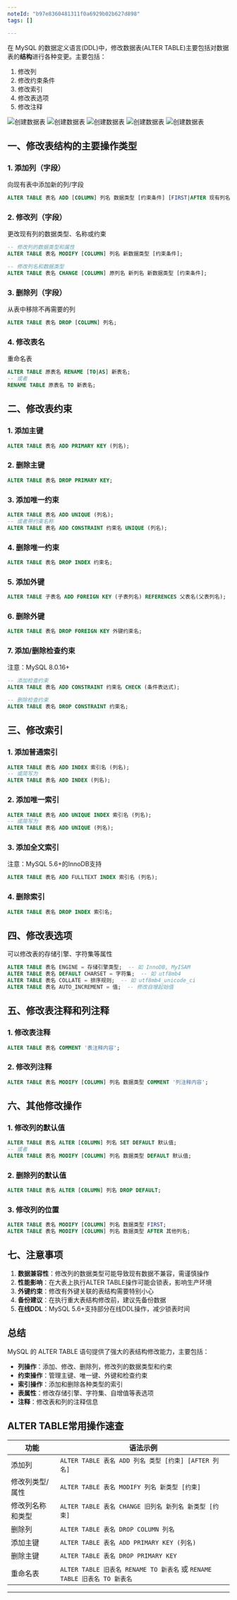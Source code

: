 ```yaml
---
noteId: "b97e8360481311f0a6929b02b627d898"
tags: []

---
```


在 MySQL 的数据定义语言(DDL)中，修改数据表(ALTER TABLE)主要包括对数据表的**结构**进行各种变更。主要包括：

1. 修改列
2. 修改约束条件
3. 修改索引
4. 修改表选项
5. 修改注释


![创建数据表](../images/ebooks/143.jpeg) 
![创建数据表](../images/ebooks/144.jpeg) 
![创建数据表](../images/ebooks/145.jpeg) 
![创建数据表](../images/ebooks/146.jpeg) 
![创建数据表](../images/ebooks/147.jpeg) 


## 一、修改表结构的主要操作类型

### 1. 添加列（字段）
向现有表中添加新的列/字段
```sql
ALTER TABLE 表名 ADD [COLUMN] 列名 数据类型 [约束条件] [FIRST|AFTER 现有列名];
```

### 2. 修改列（字段）
更改现有列的数据类型、名称或约束
```sql
-- 修改列的数据类型和属性
ALTER TABLE 表名 MODIFY [COLUMN] 列名 新数据类型 [约束条件];

-- 修改列名和数据类型
ALTER TABLE 表名 CHANGE [COLUMN] 原列名 新列名 新数据类型 [约束条件];
```

### 3. 删除列（字段）
从表中移除不再需要的列
```sql
ALTER TABLE 表名 DROP [COLUMN] 列名;
```

### 4. 修改表名
重命名表
```sql
ALTER TABLE 原表名 RENAME [TO|AS] 新表名;
-- 或者
RENAME TABLE 原表名 TO 新表名;
```

## 二、修改表约束

### 1. 添加主键
```sql
ALTER TABLE 表名 ADD PRIMARY KEY (列名);
```

### 2. 删除主键
```sql
ALTER TABLE 表名 DROP PRIMARY KEY;
```

### 3. 添加唯一约束
```sql
ALTER TABLE 表名 ADD UNIQUE (列名);
-- 或者带约束名称
ALTER TABLE 表名 ADD CONSTRAINT 约束名 UNIQUE (列名);
```

### 4. 删除唯一约束
```sql
ALTER TABLE 表名 DROP INDEX 约束名;
```

### 5. 添加外键
```sql
ALTER TABLE 子表名 ADD FOREIGN KEY (子表列名) REFERENCES 父表名(父表列名);
```

### 6. 删除外键
```sql
ALTER TABLE 表名 DROP FOREIGN KEY 外键约束名;
```

### 7. 添加/删除检查约束

注意：MySQL 8.0.16+

```sql
-- 添加检查约束
ALTER TABLE 表名 ADD CONSTRAINT 约束名 CHECK (条件表达式);

-- 删除检查约束
ALTER TABLE 表名 DROP CONSTRAINT 约束名;
```

## 三、修改索引

### 1. 添加普通索引
```sql
ALTER TABLE 表名 ADD INDEX 索引名 (列名);
-- 或简写为
ALTER TABLE 表名 ADD INDEX (列名);
```

### 2. 添加唯一索引
```sql
ALTER TABLE 表名 ADD UNIQUE INDEX 索引名 (列名);
-- 或简写为
ALTER TABLE 表名 ADD UNIQUE (列名);
```

### 3. 添加全文索引

注意：MySQL 5.6+的InnoDB支持

```sql
ALTER TABLE 表名 ADD FULLTEXT INDEX 索引名 (列名);
```

### 4. 删除索引
```sql
ALTER TABLE 表名 DROP INDEX 索引名;
```

## 四、修改表选项

可以修改表的存储引擎、字符集等属性
```sql
ALTER TABLE 表名 ENGINE = 存储引擎类型;  -- 如 InnoDB, MyISAM
ALTER TABLE 表名 DEFAULT CHARSET = 字符集;  -- 如 utf8mb4
ALTER TABLE 表名 COLLATE = 排序规则;  -- 如 utf8mb4_unicode_ci
ALTER TABLE 表名 AUTO_INCREMENT = 值;  -- 修改自增起始值
```

## 五、修改表注释和列注释

### 1. 修改表注释
```sql
ALTER TABLE 表名 COMMENT '表注释内容';
```

### 2. 修改列注释
```sql
ALTER TABLE 表名 MODIFY [COLUMN] 列名 数据类型 COMMENT '列注释内容';
```

## 六、其他修改操作

### 1. 修改列的默认值
```sql
ALTER TABLE 表名 ALTER [COLUMN] 列名 SET DEFAULT 默认值;
-- 或者
ALTER TABLE 表名 MODIFY [COLUMN] 列名 数据类型 DEFAULT 默认值;
```

### 2. 删除列的默认值
```sql
ALTER TABLE 表名 ALTER [COLUMN] 列名 DROP DEFAULT;
```

### 3. 修改列的位置
```sql
ALTER TABLE 表名 MODIFY [COLUMN] 列名 数据类型 FIRST;
ALTER TABLE 表名 MODIFY [COLUMN] 列名 数据类型 AFTER 其他列名;
```

## 七、注意事项

1. **数据兼容性**：修改列的数据类型可能导致现有数据不兼容，需谨慎操作
2. **性能影响**：在大表上执行ALTER TABLE操作可能会锁表，影响生产环境
3. **外键约束**：修改有外键关联的表结构需要特别小心
4. **备份建议**：在执行重大表结构修改前，建议先备份数据
5. **在线DDL**：MySQL 5.6+支持部分在线DDL操作，减少锁表时间

## 总结

MySQL 的 ALTER TABLE 语句提供了强大的表结构修改能力，主要包括：
- **列操作**：添加、修改、删除列，修改列的数据类型和约束
- **约束操作**：管理主键、唯一键、外键和检查约束
- **索引操作**：添加和删除各种类型的索引
- **表属性**：修改存储引擎、字符集、自增值等表选项
- **注释**：修改表和列的注释信息

## ALTER TABLE常用操作速查

| 功能 | 语法示例 |
|------|----------|
| 添加列 | `ALTER TABLE 表名 ADD 列名 类型 [约束] [AFTER 列名]` |
| 修改列类型/属性 | `ALTER TABLE 表名 MODIFY 列名 新类型 [约束]` |
| 修改列名称和类型 | `ALTER TABLE 表名 CHANGE 旧列名 新列名 新类型 [约束]` |
| 删除列 | `ALTER TABLE 表名 DROP COLUMN 列名` |
| 添加主键 | `ALTER TABLE 表名 ADD PRIMARY KEY (列名)` |
| 删除主键 | `ALTER TABLE 表名 DROP PRIMARY KEY` |
| 重命名表 | `ALTER TABLE 旧表名 RENAME TO 新表名` 或 `RENAME TABLE 旧表名 TO 新表名` |

---